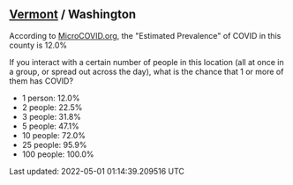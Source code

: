 
## [Vermont](/united-states/vermont) / Washington

According to [MicroCOVID.org](http://microcovid.org),
the "Estimated Prevalence" of COVID in this county is 12.0%

If you interact with a certain number of people in this location
(all at once in a group, or spread out across the day), what is the chance that
1 or more of them has COVID?

- 1 person: 12.0%
- 2 people: 22.5%
- 3 people: 31.8%
- 5 people: 47.1%
- 10 people: 72.0%
- 25 people: 95.9%
- 100 people: 100.0%

Last updated: 2022-05-01 01:14:39.209516 UTC
